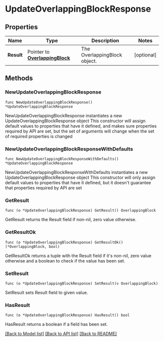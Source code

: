 # UpdateOverlappingBlockResponse

## Properties

Name | Type | Description | Notes
------------ | ------------- | ------------- | -------------
**Result** | Pointer to [**OverlappingBlock**](OverlappingBlock.md) | The OverlappingBlock object. | [optional] 

## Methods

### NewUpdateOverlappingBlockResponse

`func NewUpdateOverlappingBlockResponse() *UpdateOverlappingBlockResponse`

NewUpdateOverlappingBlockResponse instantiates a new UpdateOverlappingBlockResponse object
This constructor will assign default values to properties that have it defined,
and makes sure properties required by API are set, but the set of arguments
will change when the set of required properties is changed

### NewUpdateOverlappingBlockResponseWithDefaults

`func NewUpdateOverlappingBlockResponseWithDefaults() *UpdateOverlappingBlockResponse`

NewUpdateOverlappingBlockResponseWithDefaults instantiates a new UpdateOverlappingBlockResponse object
This constructor will only assign default values to properties that have it defined,
but it doesn't guarantee that properties required by API are set

### GetResult

`func (o *UpdateOverlappingBlockResponse) GetResult() OverlappingBlock`

GetResult returns the Result field if non-nil, zero value otherwise.

### GetResultOk

`func (o *UpdateOverlappingBlockResponse) GetResultOk() (*OverlappingBlock, bool)`

GetResultOk returns a tuple with the Result field if it's non-nil, zero value otherwise
and a boolean to check if the value has been set.

### SetResult

`func (o *UpdateOverlappingBlockResponse) SetResult(v OverlappingBlock)`

SetResult sets Result field to given value.

### HasResult

`func (o *UpdateOverlappingBlockResponse) HasResult() bool`

HasResult returns a boolean if a field has been set.


[[Back to Model list]](../README.md#documentation-for-models) [[Back to API list]](../README.md#documentation-for-api-endpoints) [[Back to README]](../README.md)


